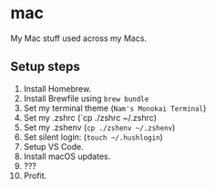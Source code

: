 # mac
My Mac stuff used across my Macs.

## Setup steps
1. Install Homebrew.
2. Install Brewfile using `brew bundle`
3. Set my terminal theme (`Nam's Monokai Terminal`)
4. Set my .zshrc (`cp ./zshrc ~/.zshrc)
5. Set my .zshenv (`cp ./zshenv ~/.zshenv`)
6. Set silent login: (`touch ~/.hushlogin`)
7. Setup VS Code.
8. Install macOS updates.
9. ???
10. Profit.
